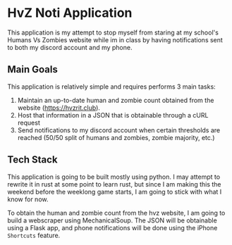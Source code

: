 # HvZ Noti Application

This application is my attempt to stop myself from staring at my school's Humans Vs Zombies website while im in class by having notifications sent to both my discord account and my phone. 

## Main Goals
This application is relatively simple and requires performs 3 main tasks:
1. Maintain an up-to-date human and zombie count obtained from the website (https://hvzrit.club).
2. Host that information in a JSON that is obtainable through a cURL request
3. Send notifications to my discord account when certain thresholds are reached (50/50 split of humans and zombies, zombie majority, etc.)

## Tech Stack

This application is going to be built mostly using python. I may attempt to rewrite it in rust at some point to learn rust, but since I am making this the weekend before the weeklong game starts, I am going to stick with what I know for now.

To obtain the human and zombie count from the hvz website, I am going to build a webscraper using MechanicalSoup. The JSON will be obtainable using a Flask app, and phone notifications will be done using the iPhone `Shortcuts` feature.
